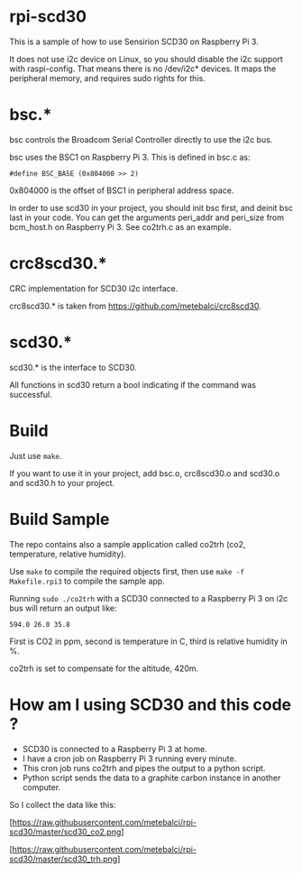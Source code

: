 # rpi-scd30

This is a sample of how to use Sensirion SCD30 on Raspberry Pi 3.

It does not use i2c device on Linux, so you should disable the i2c support with raspi-config. 
That means there is no /dev/i2c* devices. It maps the peripheral memory, and requires sudo rights for this.

# bsc.*

bsc controls the Broadcom Serial Controller directly to use the i2c bus.

bsc uses the BSC1 on Raspberry Pi 3. This is defined in bsc.c as:

```
#define BSC_BASE (0x804000 >> 2)
```

0x804000 is the offset of BSC1 in peripheral address space.

In order to use scd30 in your project, you should init bsc first, and deinit bsc last in your code. 
You can get the arguments peri_addr and peri_size from bcm_host.h on Raspberry Pi 3. See co2trh.c as an example.

# crc8scd30.*

CRC implementation for SCD30 i2c interface.

crc8scd30.* is taken from https://github.com/metebalci/crc8scd30. 

# scd30.*

scd30.* is the interface to SCD30.

All functions in scd30 return a bool indicating if the command was successful.

# Build

Just use `make`.

If you want to use it in your project, add bsc.o, crc8scd30.o and scd30.o and scd30.h to your project.

# Build Sample

The repo contains also a sample application called co2trh (co2, temperature, relative humidity).

Use `make` to compile the required objects first, then use `make -f Makefile.rpi3` to compile the sample app.

Running `sudo ./co2trh` with a SCD30 connected to a Raspberry Pi 3 on i2c bus will return an output like:

```
594.0 26.0 35.8
```

First is CO2 in ppm, second is temperature in C, third is relative humidity in %.

co2trh is set to compensate for the altitude, 420m.

# How am I using SCD30 and this code ? 

- SCD30 is connected to a Raspberry Pi 3 at home. 
- I have a cron job on Raspberry Pi 3 running every minute.
- This cron job runs co2trh and pipes the output to a python script.
- Python script sends the data to a graphite carbon instance in another computer.

So I collect the data like this:

[https://raw.githubusercontent.com/metebalci/rpi-scd30/master/scd30_co2.png]

[https://raw.githubusercontent.com/metebalci/rpi-scd30/master/scd30_trh.png]

